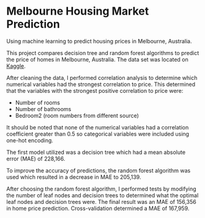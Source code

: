 # Melbourne Housing Market Prediction
Using machine learning to predict housing prices in Melbourne, Australia.

This project compares decision tree and random forest algorithms to predict the price of homes in Melbourne, Australia. The data set was located on [Kaggle](https://www.kaggle.com/datasets/dansbecker/melbourne-housing-snapshot).

After cleaning the data, I performed correlation analysis to determine which numerical variables had the strongest correlation to price. This determined that the variables with the strongest positive correlation to price were:

- Number of rooms
- Number of bathrooms
- Bedroom2 (room numbers from different source)

It should be noted that none of the numerical variables had a correlation coefficient greater than 0.5 so categorical variables were included using one-hot encoding.

The first model utilized was a decision tree which had a mean absolute error (MAE) of 228,166.

To improve the accuracy of predictions, the random forest algorithm was used which resulted in a decrease in MAE to 205,139.

After choosing the random forest algorithm, I performed tests by modifying the number of leaf nodes and decision trees to determined what the optimal leaf nodes and decision trees were. The final result was an MAE of 156,356 in home price prediction. Cross-validation determined a MAE of 167,959.
